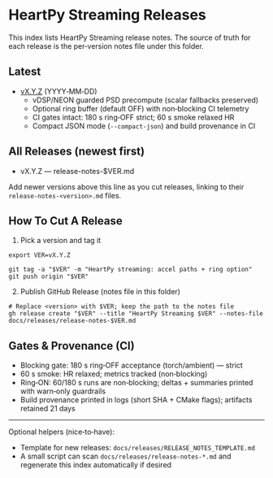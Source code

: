 # HeartPy Streaming Releases

This index lists HeartPy Streaming release notes. The source of truth for each release is the per‑version notes file under this folder.

## Latest

- [vX.Y.Z](release-notes-$VER.md) (YYYY‑MM‑DD)
  - vDSP/NEON guarded PSD precompute (scalar fallbacks preserved)
  - Optional ring buffer (default OFF) with non‑blocking CI telemetry
  - CI gates intact: 180 s ring‑OFF strict; 60 s smoke relaxed HR
  - Compact JSON mode (`--compact-json`) and build provenance in CI

## All Releases (newest first)

- vX.Y.Z — release-notes-$VER.md
  
Add newer versions above this line as you cut releases, linking to their `release-notes-<version>.md` files.

## How To Cut A Release

1) Pick a version and tag it

```
export VER=vX.Y.Z

git tag -a "$VER" -m "HeartPy streaming: accel paths + ring option"
git push origin "$VER"
```

2) Publish GitHub Release (notes file in this folder)

```
# Replace <version> with $VER; keep the path to the notes file
gh release create "$VER" --title "HeartPy Streaming $VER" --notes-file docs/releases/release-notes-$VER.md
```

## Gates & Provenance (CI)

- Blocking gate: 180 s ring‑OFF acceptance (torch/ambient) — strict
- 60 s smoke: HR relaxed; metrics tracked (non‑blocking)
- Ring‑ON: 60/180 s runs are non‑blocking; deltas + summaries printed with warn‑only guardrails
- Build provenance printed in logs (short SHA + CMake flags); artifacts retained 21 days

---

Optional helpers (nice‑to‑have):
- Template for new releases: `docs/releases/RELEASE_NOTES_TEMPLATE.md`
- A small script can scan `docs/releases/release-notes-*.md` and regenerate this index automatically if desired
